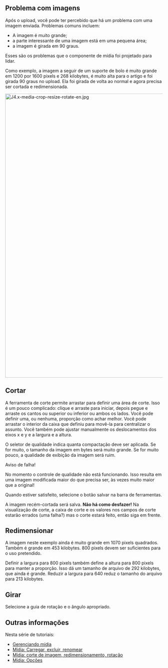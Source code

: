 <!-- Filename: J4.x:Media:_Image_Crop_Resize_Rotate / Display title: Media: Image Crop Resize Rotate/pt-br -->

## Problema com imagens

Após o upload, você pode ter percebido que há um problema com uma imagem
enviada. Problemas comuns incluem:

- A imagem é muito grande;
- a parte interessante de uma imagem está em uma pequena área;
- a imagem é girada em 90 graus.

Esses são os problemas que o componente de mídia foi projetado para
lidar.

Como exemplo, a imagem a seguir de um suporte de bolo é muito grande em
1200 por 1600 pixels e 268 kilobytes, é muito alta para o artigo e foi
girada 90 graus no upload. Ela foi girada de volta ao normal e agora
precisa ser cortada e redimensionada.

<img
src="https://docs.joomla.org/images/0/06/J4.x-media-crop-resize-rotate-en.jpg"
decoding="async" data-file-width="800" data-file-height="908"
width="800" height="908" alt="J4.x-media-crop-resize-rotate-en.jpg" />

## Cortar

A ferramenta de corte permite arrastar para definir uma área de corte.
Isso é um pouco complicado: clique e arraste para iniciar, depois pegue
e arraste os cantos ou superior ou inferior ou ambos os lados. Você pode
definir uma, ou nenhuma, proporção como achar melhor. Você pode arrastar
o interior da caixa que definiu para movê-la para centralizar o assunto.
Você também pode ajustar manualmente os deslocamentos dos eixos x e y e
a largura e a altura.

O seletor de qualidade indica quanta compactação deve ser aplicada. Se
for muito, o tamanho da imagem em bytes será muito grande. Se for muito
pouco, a qualidade de exibição da imagem será ruim.

Aviso de falha!

No momento o controle de qualidade não está funcionando. Isso resulta em
uma imagem modificada maior do que precisa ser, às vezes muito maior que
a original!

Quando estiver satisfeito, selecione o botão salvar na barra de
ferramentas.

A imagem recém-cortada será salva. **Não há como desfazer!** Na
visualização de corte, a caixa de corte e os valores nos campos de corte
estarão errados (uma falha?) mas o corte estará feito, então siga em
frente.

## Redimensionar

A imagem neste exemplo ainda é muito grande em 1070 pixels quadrados.
Também é grande em 453 kilobytes. 800 pixels devem ser suficientes para
o uso pretendido.

Definir a largura para 800 pixels também define a altura para 800 pixels
para manter a proporção. Isso dá um tamanho de arquivo de 292 kilobytes,
que ainda é grande. Reduzir a largura para 640 reduz o tamanho do
arquivo para 213 kilobytes.

## Girar

Selecione a guia de rotação e o ângulo apropriado.

## Outras informações

Nesta série de tutoriais:

- [Gerenciando
  mídia](https://docs.joomla.org/J4.x:Managing_Media "J4.x:Managing Media")
- [Mídia: Carregar, excluir,
  renomear](https://docs.joomla.org/J4.x:Media:_Upload_Delete_Rename "J4.x:Media: Upload Delete Rename")
- [Mídia: corte de imagem, redimensionamento,
  rotação](https://docs.joomla.org/J4.x:Media:_Image_Crop_Resize_Rotate "J4.x:Media: Image Crop Resize Rotate")
- [Mídia:
  Opções](https://docs.joomla.org/J4.x:Media:_Options "J4.x:Media: Options")
